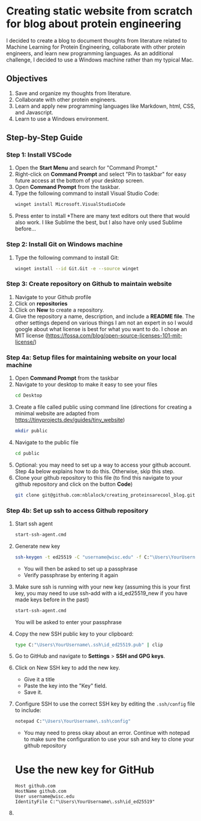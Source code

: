 # Creating static website from scratch for blog about protein engineering

I decided to create a blog to document thoughts from literature related to Machine Learning for Protein Engineering, collaborate with other protein engineers, and learn new programming languages. As an additional challenge, I decided to use a Windows machine rather than my typical Mac.

## Objectives
1. Save and organize my thoughts from literature.
2. Collaborate with other protein engineers.
3. Learn and apply new programming languages like Markdown, html, CSS, and Javascript.
4. Learn to use a Windows environment.

## Step-by-Step Guide

### Step 1: Install VSCode
1. Open the **Start Menu** and search for "Command Prompt."
2. Right-click on **Command Prompt** and select "Pin to taskbar" for easy future access at the bottom of your desktop screen.
3. Open **Command Prompt** from the taskbar.
4. Type the following command to install Visual Studio Code:
   ```bash
   winget install Microsoft.VisualStudioCode
   ```
6. Press enter to install
*There are many text editors out there that would also work. I like Sublime the best, but I also have only used Sublime before...

### Step 2: Install Git on Windows machine
1. Type the following command to install Git:
   ```bash
   winget install --id Git.Git -e --source winget
   ```

### Step 3: Create repository on Github to maintain website
1. Navigate to your Github profile
2. Click on **repositories**
3. Click on **New** to create a repository.
4. Give the repository a name, description, and include a **README file**. The other settings depend on various things I am not an expert in so I would google about what license is best
   for what you want to do. I chose an MIT license (https://fossa.com/blog/open-source-licenses-101-mit-license/)

### Step 4a: Setup files for maintaining website on your local machine
1. Open **Command Prompt** from the taskbar
2. Navigate to your desktop to make it easy to see your files
   ```bash
   cd Desktop
   ```
3. Create a file called public using command line (directions for creating a minimal website are adapted from https://tinyprojects.dev/guides/tiny_website)
   ```bash
   mkdir public
   ```
4. Navigate to the public file
    ```bash
   cd public
   ```
5. Optional: you may need to set up a way to access your github account. Step 4a below explains how to do this. Otherwise, skip this step.
6. Clone your github repository to this file (to find this navigate to your github repository and click on the button **Code**)
   ```bash
   git clone git@github.com:nblalock/creating_proteinsarecool_blog.git

### Step 4b: Set up ssh to access Github repository
1. Start ssh agent
   ```bash
   start-ssh-agent.cmd
   ```
3. Generate new key
    ```bash
    ssh-keygen -t ed25519 -C "username@wisc.edu" -f C:"\Users\YourUsername\.ssh\id_ed25519"
    ```
    - You will then be asked to set up a passphrase
    - Verify passphrase by entering it again

3. Make sure ssh is running with your new key (assuming this is your first key, you may need to use ssh-add with a id_ed25519_new if you have made keys before in the past)
   ```bash
   start-ssh-agent.cmd
   ```
   You will be asked to enter your passphrase

4. Copy the new SSH public key to your clipboard: 
    ```bash
    type C:"\Users\YourUsername\.ssh\id_ed25519.pub" | clip
    ```

8. Go to GitHub and navigate to **Settings** > **SSH and GPG keys**.

9. Click on New SSH key to add the new key. 
    - Give it a title
    - Paste the key into the "Key" field. 
    - Save it.

10. Configure SSH to use the correct SSH key by editing the `.ssh/config` file to include:
     ```bash
    notepad C:"\Users\YourUsername\.ssh\config"
    ```
     - You may need to press okay about an error. Continue with notepad to make sure the configuration to use your ssh and key to clone your github repository
   
    # Use the new key for GitHub
    ```
    Host github.com
    HostName github.com
    User username@wisc.edu
    IdentityFile C:"\Users\YourUsername\.ssh\id_ed25519"
    ```

  1. 


